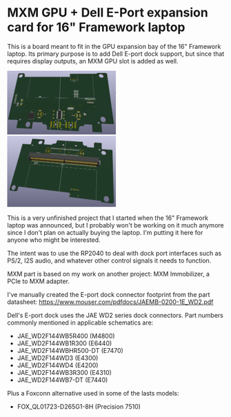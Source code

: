 # MXM GPU + Dell E-Port expansion card for 16" Framework laptop

This is a board meant to fit in the GPU expansion bay of the 16" Framework laptop. Its primary purpose is to add Dell E-port dock support, but since that requires display outputs, an MXM GPU slot is added as well.

<img src='top3d.png' width=50%/>

<img src='bottom3d.png' width=50%/>



This is a very unfinished project that I started when the 16" Framework laptop was announced, but I probably won't be working on it much anymore since I don't plan on actually buying the laptop. I'm putting it here for anyone who might be interested.

The intent was to use the RP2040 to deal with dock port interfaces such as PS/2, I2S audio, and whatever other control signals it needs to function.

MXM part is based on my work on another project: MXM Immobilizer, a PCIe to MXM adapter.

I've manually created the E-port dock connector footprint from the part datasheet: https://www.mouser.com/pdfdocs/JAEMB-0200-1E_WD2.pdf

Dell's E-port dock uses the JAE WD2 series dock connectors. Part numbers commonly mentioned in applicable schematics are:
* JAE_WD2F144WB5R400 (M4800)
* JAE_WD2F144WB1R300 (E6440)
* JAE_WD2F144WBHR500-DT (E7470)
* JAE_WD2F144WD3 (E4300)
* JAE_WD2F144WD4 (E4200)
* JAE_WD2F144WB3R300 (E4310)
* JAE_WD2F144WB7-DT (E7440)

Plus a Foxconn alternative used in some of the lasts models:
* FOX_QL01723-D265G1-8H (Precision 7510)

